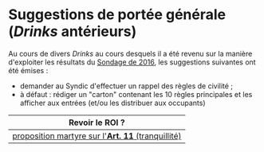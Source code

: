 # Suggestions de portée générale (*Drinks* antérieurs)

Au cours de divers *Drinks* au cours desquels il a été revenu sur la manière d'exploiter les résultats du [Sondage de 2016](Sondage_2016.pdf), les suggestions suivantes  ont été émises :

* demander au Syndic d'effectuer un rappel des règles de civilité ;  
* à défaut : rédiger un "carton" contenant les 10 règles principales et les afficher aux entrées (et/ou les distribuer aux occupants)

| Revoir le ROI ? |
| --- |
| [proposition martyre sur l'**Art. 11** (tranquillité)](Art_11.md) |

